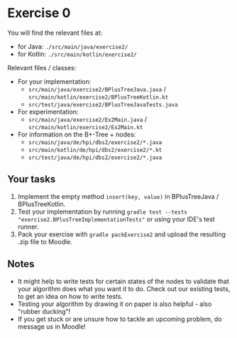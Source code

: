 # Exercise 0

You will find the relevant files at:
 - for Java: `./src/main/java/exercise2/`
 - for Kotlin: `./src/main/kotlin/exercise2/`

Relevant files / classes:
 * For your implementation:
   - `src/main/java/exercise2/BPlusTreeJava.java` / `src/main/kotlin/exercise2/BPlusTreeKotlin.kt`
   - `src/test/java/exercise2/BPlusTreeJavaTests.java`
 * For experimentation:
   - `src/main/java/exercise2/Ex2Main.java` / `src/main/kotlin/exercise2/Ex2Main.kt`
 * For information on the B+-Tree + nodes:
   - `src/main/java/de/hpi/dbs2/exercise2/*.java`
   - `src/main/kotlin/de/hpi/dbs2/exercise2/*.kt`
   - `src/test/java/de/hpi/dbs2/exercise2/*.java`

## Your tasks

1. Implement the empty method `insert(key, value)` in BPlusTreeJava / BPlusTreeKotlin.
2. Test your implementation by running `gradle test --tests "exercise2.BPlusTreeImplementationTests"` or using your IDE's test runner.
3. Pack your exercise with `gradle packExercise2` and upload the resulting .zip file to Moodle.

## Notes

- It might help to write tests for certain states of the nodes to validate 
  that your algorithm does what you want it to do.
  Check out our existing tests, to get an idea on how to write tests.
- Testing your algorithm by drawing it on paper is also helpful - also "rubber ducking"!
- If you get stuck or are unsure how to tackle an upcoming problem, do message us in Moodle!
